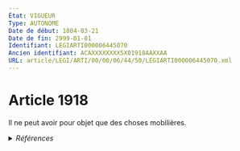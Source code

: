 ```yaml
---
État: VIGUEUR
Type: AUTONOME
Date de début: 1804-03-21
Date de fin: 2999-01-01
Identifiant: LEGIARTI000006445070
Ancien identifiant: ACAXXXXXXXX5X01918AAXXAA
URL: article/LEGI/ARTI/00/00/06/44/50/LEGIARTI000006445070.xml
---
```


<h1>Article 1918</h1>

Il ne peut avoir pour objet que des choses mobilières.


<details>
  <summary><em>Références</em></summary>

  <h2>Références faites par l'article</h2>
  
  <ul>
    <li>
      CODIFICATION source Loi 1804-03-14
    </li>
    <li>
      CREATION source Loi 1804-03-14 promulguée le 24 mars 1804
    </li>
  </ul>
</details>
